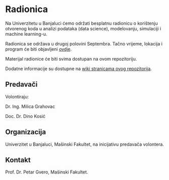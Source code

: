 # Radionica

Na Univerzitetu u Banjaluci ćemo održati besplatnu radionicu o korištenju otvorenog koda u analizi podataka (data science), modelovanju, simulaciji i machine learning-u.

Radionica se održava u drugoj polovini Septembra. Tačno vrijeme, lokacija i program će biti objavljeni [ovdje](https://github.com/milicag/unibl_radionica/wiki/Program-radionice).

Materijal radionice će biti svima dostupan na ovom repozitoriju.

Dodatne informacije su dostupne na [wiki stranicama ovog repozitorija](https://github.com/milicag/unibl_radionica/wiki).

## Predavači

Volontiraju:

Dr. Ing. Milica Grahovac

Doc. Dr. Dino Kosić

## Organizacija

Univerzitet u Banjaluci, Mašinski Fakultet, na inicijativu predavača volontera.

## Kontakt

Prof. Dr. Petar Gvero, Mašinski Fakultet.
